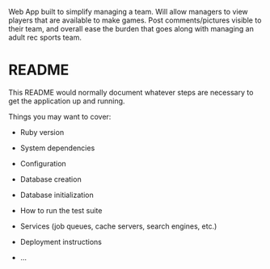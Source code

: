 Web App built to simplify managing a team.  Will allow managers to view players that are available to make games.  Post comments/pictures visible to their team, and overall ease the burden that goes along with managing an adult rec sports team.



# README

This README would normally document whatever steps are necessary to get the
application up and running.

Things you may want to cover:

* Ruby version

* System dependencies

* Configuration

* Database creation

* Database initialization

* How to run the test suite

* Services (job queues, cache servers, search engines, etc.)

* Deployment instructions

* ...
